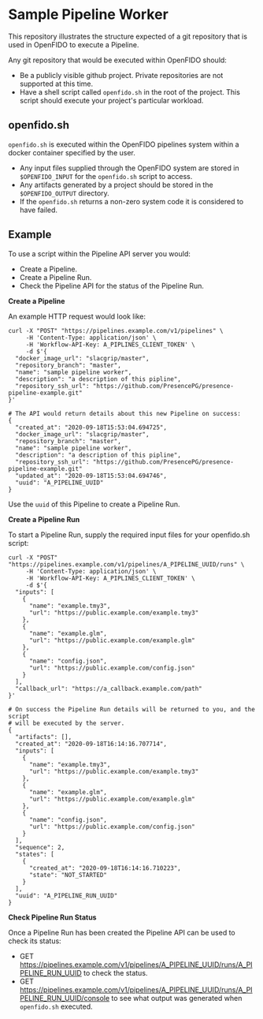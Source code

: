 Sample Pipeline Worker
======================

This repository illustrates the structure expected of a git repository that is
used in OpenFIDO to execute a Pipeline.

Any git repository that would be executed within OpenFIDO should:

 * Be a publicly visible github project. Private repositories are not supported
   at this time.
 * Have a shell script called `openfido.sh` in the root of the project. This
   script should execute your project's particular workload.

openfido.sh
-----------

`openfido.sh` is executed within the OpenFIDO pipelines system within a
docker container specified by the user.
 * Any input files supplied through the OpenFIDO system are stored in
   `$OPENFIDO_INPUT` for the `openfido.sh` script to access.
 * Any artifacts generated by a project should be stored in the
     `$OPENFIDO_OUTPUT` directory.
 * If the `openfido.sh` returns a non-zero system code it is considered to have 
   failed.


Example
-------

To use a script within the Pipeline API server you would:
 * Create a Pipeline.
 * Create a Pipeline Run.
 * Check the Pipeline API for the status of the Pipeline Run.

**Create a Pipeline**

An example HTTP request would look like:

    curl -X "POST" "https://pipelines.example.com/v1/pipelines" \
         -H 'Content-Type: application/json' \
         -H 'Workflow-API-Key: A_PIPLINES_CLIENT_TOKEN' \
         -d $'{
      "docker_image_url": "slacgrip/master",
      "repository_branch": "master",
      "name": "sample pipeline worker",
      "description": "a description of this pipline",
      "repository_ssh_url": "https://github.com/PresencePG/presence-pipeline-example.git"
    }'

    # The API would return details about this new Pipeline on success:
    {
      "created_at": "2020-09-18T15:53:04.694725",
      "docker_image_url": "slacgrip/master",
      "repository_branch": "master",
      "name": "sample pipeline worker",
      "description": "a description of this pipline",
      "repository_ssh_url": "https://github.com/PresencePG/presence-pipeline-example.git"
      "updated_at": "2020-09-18T15:53:04.694746",
      "uuid": "A_PIPELINE_UUID"
    }

Use the `uuid` of this Pipeline to create a Pipeline Run.

**Create a Pipeline Run**

To start a Pipeline Run, supply the required input files for your openfido.sh
script:

    curl -X "POST" "https://pipelines.example.com/v1/pipelines/A_PIPELINE_UUID/runs" \
         -H 'Content-Type: application/json' \
         -H 'Workflow-API-Key: A_PIPLINES_CLIENT_TOKEN' \
         -d $'{
      "inputs": [
        {
          "name": "example.tmy3",
          "url": "https://public.example.com/example.tmy3"
        },
        {
          "name": "example.glm",
          "url": "https://public.example.com/example.glm"
        },
        {
          "name": "config.json",
          "url": "https://public.example.com/config.json"
        }
      ],
      "callback_url": "https://a_callback.example.com/path"
    }'

    # On success the Pipeline Run details will be returned to you, and the script
    # will be executed by the server.
    {
      "artifacts": [],
      "created_at": "2020-09-18T16:14:16.707714",
      "inputs": [
        {
          "name": "example.tmy3",
          "url": "https://public.example.com/example.tmy3"
        },
        {
          "name": "example.glm",
          "url": "https://public.example.com/example.glm"
        },
        {
          "name": "config.json",
          "url": "https://public.example.com/config.json"
        }
      ],
      "sequence": 2,
      "states": [
        {
          "created_at": "2020-09-18T16:14:16.710223",
          "state": "NOT_STARTED"
        }
      ],
      "uuid": "A_PIPELINE_RUN_UUID"
    }


**Check Pipeline Run Status**

Once a Pipeline Run has been created the Pipeline API can be used to check its
status:
 * GET https://pipelines.example.com/v1/pipelines/A_PIPELINE_UUID/runs/A_PIPELINE_RUN_UUID to check the status.
 * GET https://pipelines.example.com/v1/pipelines/A_PIPELINE_UUID/runs/A_PIPELINE_RUN_UUID/console to see what output was generated when `openfido.sh` executed.
